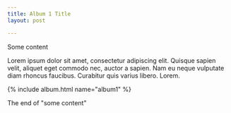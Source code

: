 ```yaml
---
title: Album 1 Title
layout: post

---
```

Some content

Lorem ipsum dolor sit amet, consectetur adipiscing elit. Quisque sapien velit, aliquet eget commodo nec, auctor a sapien. Nam eu neque vulputate diam rhoncus faucibus. Curabitur quis varius libero. Lorem.

{% include album.html name="album1" %}

The end of "some content"